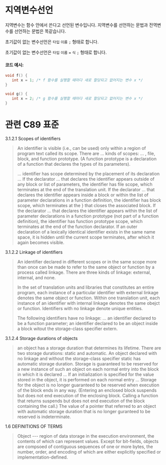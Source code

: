 # 지역변수선언
지역변수는 함수 안에서 쓴다고 선언된 변수입니다. 
지역변수를 선언하는 문법과 전역변수를 선언하는 문법은 똑같습니다.

초기값이 없는 변수선언은 `타입` `이름` `;` 형태로 합니다.

초기값이 없는 변수선언은 `타입` `이름` `=` `식` `;` 형태로 합니다. 

#### 코드 예시:
```c
void f() {
   int x = 1; /* f 함수를 실행할 때마다 새로 할당되고 없어지는 변수 x */
}

void g() {
   int x = 2; /* g 함수를 실행할 때마다 새로 할당되고 없어지는 변수 x */
}
```

# 관련 C89 표준
3.1.2.1 Scopes of identifiers
>
> An identifier is visible (i.e., can be used) only within a region of program text called its scope.
> There are ... kinds of scopes: ... , file, block, and function prototype.
> (A function prototype is a declaration of a function that declares the types of its parameters).
>
> ... identifier has scope determined by the placement of its declaration ...
> If the declarator ... that declares the identifier appears outside of any block or list of parameters,
> the identifier has file scope, which terminates at the end of the translation unit.
> If the declarator ... that declares the identifier appears inside a block or
> within the list of parameter declarations in a function definition,
> the identifier has block scope, which terminates at the } that closes the associated block.
> If the declarator ... that declares the identifier appears within the list of parameter declarations
> in a function prototype (not part of a function definition), the identifier has function prototype scope,
> which terminates at the end of the function declarator.
> If an outer declaration of a lexically identical identifier exists in the same name space,
> it is hidden until the current scope terminates, after which it again becomes visible.

3.1.2.2 Linkage of identifiers
>
> An identifier declared in different scopes or in the same scope more than once can be made to refer
> to the same object or function by a process called linkage. There are three kinds of linkage:
> external, internal, and none.
>
> In the set of translation units and libraries that constitutes an entire program,
> each instance of a particular identifier with external linkage denotes the same object or function.
> Within one translation unit, each instance of an identifier with internal linkage denotes the
> same obejct or function.
> Identifiers with no linkage denote unique entities.
>
> The following identifiers have no linkage: ... an identifier declared to be a function parameter;
> an identifier declared to be an object inside a block witout the storage-class specifier extern.

3.1.2.4 Storage durations of objects
>
> an object has a storage duration that determines its lifetime.
> There are two storage durations: static and automatic.
> An object declared with no linkage and without the storage-class specifier static has
> automatic storage duration. Storage is guaranteed to be reserved for a new instance of such an object
> on each normal entry into the block in which it is declared ...
> If an initialization is specified for the value stored in the object, it is performed on each normal entry
> ... Storage for the object is no longer guaranteed to be reserved when execution of the block ends in
> any way. (Entering an enclosed block suspends but does not end execution of the enclosing block.
> Calling a function that returns suspends but does not end execution of the block containing the call.)
> The value of a pointer that referred to an object with automatic storage duration that is no longer
>guranteed to be reserved is indeterminate. 

1.6 DEFINITIONS OF TERMS
> Object ---  region of data storage in the execution environment, the contents of which can represent
> values. Except for bit-fields, objects are compsoed of contiguous sequences of one or more bytes,
> the number, order, and encoding of which are either explicitly specified or implementation-defined.
